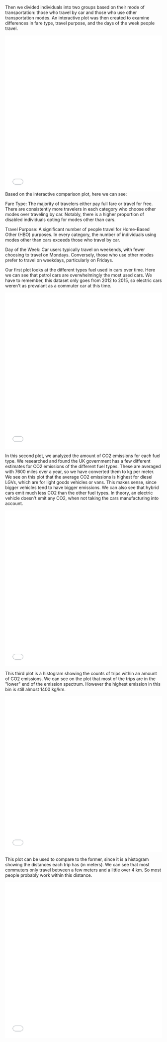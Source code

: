 <link rel="stylesheet" href="/assets/custom.css">


Then we divided individuals into two groups based on their mode of transportation: those who travel by car and those who use other transportation modes. An interactive plot was then created to examine differences in fare type, travel purpose, and the days of the week people travel.
<iframe src="/assets/interactive_plot.html"
    sandbox="allow-same-origin allow-scripts"
    width="100%"
    height="500"
    scrolling="no"
    seamless="seamless"
    frameborder="0">
</iframe>
Based on the interactive comparison plot, here we can see:

Fare Type: The majority of travelers either pay full fare or travel for free. There are consistently more travelers in each category who choose other modes over traveling by car. Notably, there is a higher proportion of disabled individuals opting for modes other than cars.

Travel Purpose: A significant number of people travel for Home-Based Other (HBO) purposes. In every category, the number of individuals using modes other than cars exceeds those who travel by car.

Day of the Week: Car users typically travel on weekends, with fewer choosing to travel on Mondays. Conversely, those who use other modes prefer to travel on weekdays, particularly on Fridays.



Our first plot looks at the different types fuel used in cars over time. Here we can see that petrol cars are overwhelmingly the most used cars. We have to remember, this dataset only goes from 2012 to 2015, so electric cars weren't as prevalant as a commuter car at this time.

<iframe src="/assets/over_time.html" sandbox="allow-same-origin allow-scripts" width="100%" height="500" scrolling="no" seamless="seamless" frameborder="0"> 
</iframe> 

In this second plot, we analyzed the amount of CO2 emissions for each fuel type. We researched and found the UK government has a few different estimates for CO2 emissions of the different fuel types. These are averaged with 7600 miles over a year, so we have converted them to kg per meter. We see on this plot that the average CO2 emissions is highest for diesel LGVs, which are for light goods vehicles or vans. This makes sense, since bigger vehicles tend to have bigger emissions. We can also see that hybrid cars emit much less CO2 than the other fuel types. In theory, an electric vehicle doesn't emit any CO2, when not taking the cars manufacturing into account. 
<iframe src="/assets/emission_per_trip.html" sandbox="allow-same-origin allow-scripts" width="100%" height="500" scrolling="no" seamless="seamless" frameborder="0"> 
</iframe> 

This third plot is a histogram showing the counts of trips within an amount of CO2 emissions. We can see on the plot that most of the trips are in the "lower" end of the emission spectrum. However the highest emission in this bin is still almost 1400 kg/km. 
<iframe src="/assets/emissions_histogram.html" sandbox="allow-same-origin allow-scripts" width="100%" height="500" scrolling="no" seamless="seamless" frameborder="0">
</iframe> 

This plot can be used to compare to the former, since it is a histogram showing the distances each trip has (in meters). We can see that most commuters only travel between a few meters and a little over 4 km. So most people probably work within this distance. 
<iframe src="/assets/distances_histogram.html" sandbox="allow-same-origin allow-scripts" width="100%" height="500" scrolling="no" seamless="seamless" frameborder="0">
</iframe>
